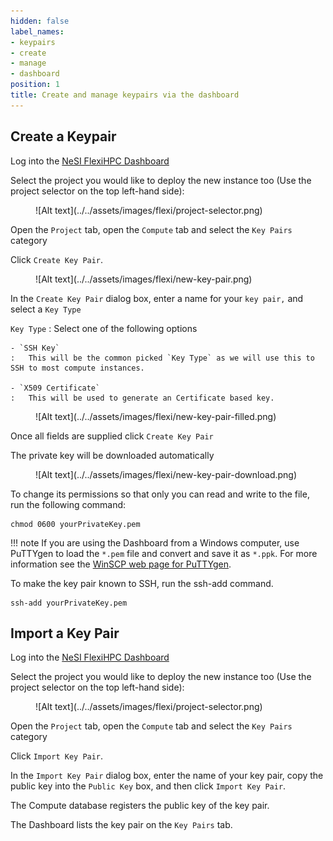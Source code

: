 ```yaml
---
hidden: false
label_names:
- keypairs
- create
- manage
- dashboard
position: 1
title: Create and manage keypairs via the dashboard
---
```


## Create a Keypair

Log into the [NeSI FlexiHPC Dashboard](https://dashboard.cloud.nesi.org.nz/)

Select the project you would like to deploy the new instance too (Use the project selector on the top left-hand side):

<figure markdown>
  ![Alt text](../../assets/images/flexi/project-selector.png)
</figure>

Open the `Project` tab, open the `Compute` tab and select the `Key Pairs` category

Click `Create Key Pair`.

<figure markdown>
  ![Alt text](../../assets/images/flexi/new-key-pair.png)
</figure>

In the `Create Key Pair` dialog box, enter a name for your `key pair,` and select a `Key Type`

`Key Type`
:   Select one of the following options

    - `SSH Key`
    :   This will be the common picked `Key Type` as we will use this to SSH to most compute instances.

    - `X509 Certificate`
    :   This will be used to generate an Certificate based key.

<figure markdown>
  ![Alt text](../../assets/images/flexi/new-key-pair-filled.png)
</figure>

Once all fields are supplied click `Create Key Pair`

The private key will be downloaded automatically

<figure markdown>
  ![Alt text](../../assets/images/flexi/new-key-pair-download.png)
</figure>

To change its permissions so that only you can read and write to the file, run the following command:

```
chmod 0600 yourPrivateKey.pem
```

!!! note
    If you are using the Dashboard from a Windows computer, use PuTTYgen to load the `*.pem` file and convert and save it as `*.ppk`. For more information see the [WinSCP web page for PuTTYgen](https://winscp.net/eng/docs/ui_puttygen).

To make the key pair known to SSH, run the ssh-add command.

```
ssh-add yourPrivateKey.pem
```

## Import a Key Pair

Log into the [NeSI FlexiHPC Dashboard](https://dashboard.cloud.nesi.org.nz/)

Select the project you would like to deploy the new instance too (Use the project selector on the top left-hand side):

<figure markdown>
  ![Alt text](../../assets/images/flexi/project-selector.png)
</figure>

Open the `Project` tab, open the `Compute` tab and select the `Key Pairs` category

Click `Import Key Pair`.

In the `Import Key Pair` dialog box, enter the name of your key pair, copy the public key into the `Public Key` box, and then click `Import Key Pair`.

The Compute database registers the public key of the key pair.

The Dashboard lists the key pair on the `Key Pairs` tab.